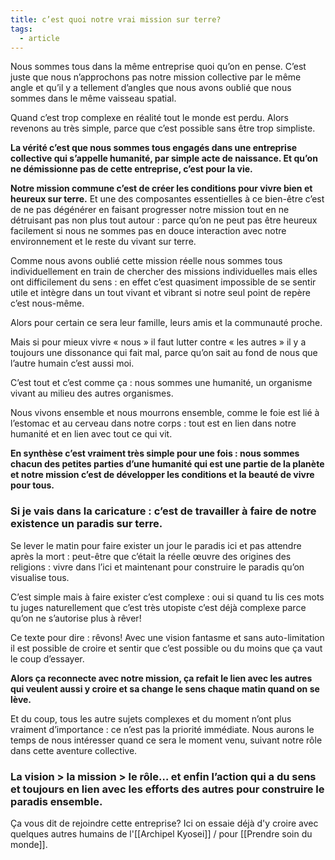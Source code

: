 ```yaml
---
title: c’est quoi notre vrai mission sur terre?
tags:
  - article
---
```

Nous sommes tous dans la même entreprise quoi qu’on en pense. C’est juste que nous n’approchons pas notre mission collective par le même angle et qu’il y a tellement d’angles que nous avons oublié que nous sommes dans le même vaisseau spatial. 

Quand c’est trop complexe en réalité tout le monde est perdu. Alors revenons au très simple, parce que c’est possible sans être trop simpliste.  

**La vérité c’est que nous sommes tous engagés dans une entreprise collective qui s’appelle humanité, par simple acte de naissance. Et qu’on ne démissionne pas de cette entreprise, c’est pour la vie.** 

**Notre mission commune c’est de créer les conditions pour vivre bien et heureux sur terre.** Et une des composantes essentielles à ce bien-être c’est de ne pas dégénérer en faisant progresser notre mission tout en ne détruisant pas non plus tout autour : parce qu’on ne peut pas être heureux facilement si nous ne sommes pas en douce interaction avec notre environnement et le reste du vivant sur terre. 

Comme nous avons oublié cette mission réelle nous sommes tous individuellement en train de chercher des missions individuelles mais elles ont difficilement du sens : en effet c’est quasiment impossible de se sentir utile et intègre dans un tout vivant et vibrant si notre seul point de repère c’est nous-même.  

Alors pour certain ce sera leur famille, leurs amis et la communauté proche. 

Mais si pour mieux vivre « nous » il faut lutter contre « les autres » il y a toujours une dissonance qui fait mal, parce qu’on sait au fond de nous que l’autre humain c’est aussi moi. 

C’est tout et c’est comme ça : nous sommes une humanité, un organisme vivant au milieu des autres organismes. 

Nous vivons ensemble et nous mourrons ensemble, comme le foie est lié à l’estomac et au cerveau dans notre corps : tout est en lien dans notre humanité et en lien avec tout ce qui vit. 

**En synthèse c’est vraiment très simple pour une fois : nous sommes chacun des petites parties d’une humanité qui est une partie de la planète et notre mission c’est de développer les conditions et la beauté de vivre pour tous.** 

### Si je vais dans la caricature : c’est de travailler à faire de notre existence un paradis sur terre. 

Se lever le matin pour faire exister un jour le paradis ici et pas attendre après la mort : peut-être que c’était la réelle œuvre des origines des religions : vivre dans l’ici et maintenant pour construire le paradis qu’on visualise tous.  

C’est simple mais à faire exister c’est complexe : oui si quand tu lis ces mots tu juges naturellement que c’est très utopiste c’est déjà complexe parce qu’on ne s’autorise plus à rêver! 

Ce texte pour dire : rêvons! Avec une vision fantasme et sans auto-limitation il est possible de croire et sentir que c’est possible ou du moins que ça vaut le coup d’essayer. 

**Alors ça reconnecte avec notre mission, ça refait le lien avec les autres qui veulent aussi y croire et sa change le sens chaque matin quand on se lève.** 

Et du coup, tous les autre sujets complexes et du moment n’ont plus vraiment d’importance : ce n’est pas la priorité immédiate. Nous aurons le temps de nous intéresser quand ce sera le moment venu, suivant notre rôle dans cette aventure collective. 

### La vision > la mission > le rôle… et enfin l’action qui a du sens et toujours en lien avec les efforts des autres pour construire le paradis ensemble. 

Ça vous dit de rejoindre cette entreprise? Ici on essaie déjà d'y croire avec quelques autres humains de l'[[Archipel Kyosei]] / pour [[Prendre soin du monde]].